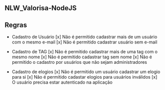 ## NLW_Valorisa-NodeJS

## Regras

- Cadastro de Usuário
   [x] Não é permitido cadastrar mais de um usuário com o mesmo e-mail 
   [x] Não é permitido cadastrar usuário sem e-mail


- Cadastro de TAG
    [x] Não é permitido cadastrar mais de uma tag com o mesmo nome
    [x] Não é permitido cadastrar tag sem nome
    [x] Não é permitido o cadastro por usuários que não sejam administradores


- Cadastro de elogios
    [x] Não é permitido um usuário cadastrar um elogio para si
    [x] Não é permitido cadastar elogios para usuários inválidos
    [x] O usuário precisa estar autenticado na aplicação